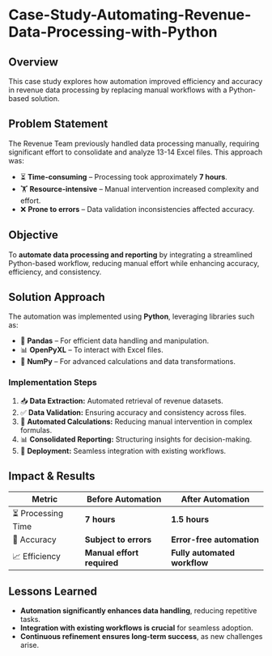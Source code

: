 # Case-Study-Automating-Revenue-Data-Processing-with-Python

## **Overview**
This case study explores how automation improved efficiency and accuracy in revenue data processing by replacing manual workflows with a Python-based solution.

## **Problem Statement**
The Revenue Team previously handled data processing manually, requiring significant effort to consolidate and analyze 13-14 Excel files. This approach was:
- ⏳ **Time-consuming** – Processing took approximately **7 hours**.
- 🏋️ **Resource-intensive** – Manual intervention increased complexity and effort.
- ❌ **Prone to errors** – Data validation inconsistencies affected accuracy.

## **Objective**
To **automate data processing and reporting** by integrating a streamlined Python-based workflow, reducing manual effort while enhancing accuracy, efficiency, and consistency.

## **Solution Approach**
The automation was implemented using **Python**, leveraging libraries such as:
- 🐍 **Pandas** – For efficient data handling and manipulation.
- 📊 **OpenPyXL** – To interact with Excel files.
- 🔢 **NumPy** – For advanced calculations and data transformations.

### **Implementation Steps**
1. 📥 **Data Extraction:** Automated retrieval of revenue datasets.
2. ✅ **Data Validation:** Ensuring accuracy and consistency across files.
3. 🔄 **Automated Calculations:** Reducing manual intervention in complex formulas.
4. 📊 **Consolidated Reporting:** Structuring insights for decision-making.
5. 🚀 **Deployment:** Seamless integration with existing workflows.

## **Impact & Results**
| Metric              | Before Automation | After Automation |
|---------------------|------------------|------------------|
| ⏳ Processing Time  | **7 hours**       | **1.5 hours**    |
| 🎯 Accuracy        | **Subject to errors** | **Error-free automation** |
| 📈 Efficiency      | **Manual effort required** | **Fully automated workflow** |

## **Lessons Learned**
- **Automation significantly enhances data handling**, reducing repetitive tasks.
- **Integration with existing workflows is crucial** for seamless adoption.
- **Continuous refinement ensures long-term success**, as new challenges arise.
 
